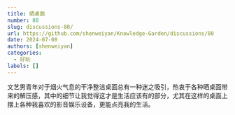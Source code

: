 ```yaml
---
title: 晒桌面
number: 80
slug: discussions-80/
url: https://github.com/shenweiyan/Knowledge-Garden/discussions/80
date: 2024-07-08
authors: [shenweiyan]
categories: 
  - 好玩
labels: []
---
```


文艺男青年对于烟火气息的干净整洁桌面总有一种迷之吸引，热衷于各种晒桌面带来的解压感，其中的细节让我觉得这才是生活应该有的部分，尤其在这样的桌面上摆上各种我喜欢的影音娱乐设备，更能点亮我的生活。

<!-- more -->

<script src="https://giscus.app/client.js"
	data-repo="shenweiyan/Knowledge-Garden"
	data-repo-id="R_kgDOKgxWlg"
	data-mapping="number"
	data-term="80"
	data-reactions-enabled="1"
	data-emit-metadata="0"
	data-input-position="bottom"
	data-theme="light"
	data-lang="zh-CN"
	crossorigin="anonymous"
	async>
</script>
